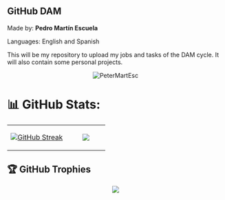 ## GitHub DAM

Made by: __Pedro Martín Escuela__

Languages: English and Spanish

This will be my repository to upload my jobs and tasks of the DAM cycle. It will also contain some personal projects.

<div align="center">
<img src="https://github-readme-stats.vercel.app/api/top-langs?username=PeterMartEsc&show_icons=true&locale=en&layout=compact" alt="PeterMartEsc" />
</div>

# 📊 GitHub Stats:
<table width="100%" align="center">
  <td width="60%" align="center">
    
  [![GitHub Streak](https://streak-stats.demolab.com?user=PeterMartEsc&theme=dark&locale=es)](https://git.io/streak-stats)

  </td>
  <td width="40%" align="center">
  <img src="https://github-readme-stats.vercel.app/api/top-langs/?username=PeterMartEsc&theme=radical&hide_border=false&include_all_commits=true&count_private=true"/>
    
  </td>
</table>

## 🏆 GitHub Trophies
<div align="center">
  <img src="https://github-profile-trophy.vercel.app/?username=PeterMartEsc&row=1&column=4&theme=radical&no-frame=false&no-bg=true&margin-w=10"/>
  
</div>
